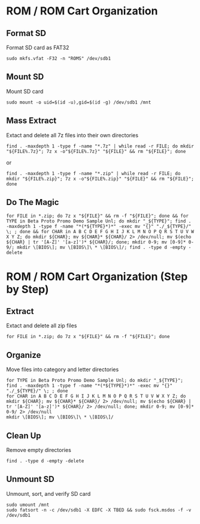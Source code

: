 # ROM / ROM Cart Organization

## Format SD
Format SD card as FAT32

    sudo mkfs.vfat -F32 -n "ROMS" /dev/sdb1

## Mount SD
Mount SD card

    sudo mount -o uid=$(id -u),gid=$(id -g) /dev/sdb1 /mnt

## Mass Extract
Extact and delete all 7z files into their own directories

    find . -maxdepth 1 -type f -name "*.7z" | while read -r FILE; do mkdir "${FILE%.7z}"; 7z x -o"${FILE%.7z}" "${FILE}" && rm "${FILE}"; done

or

    find . -maxdepth 1 -type f -name "*.zip" | while read -r FILE; do mkdir "${FILE%.zip}"; 7z x -o"${FILE%.zip}" "${FILE}" && rm "${FILE}"; done

## Do The Magic

    for FILE in *.zip; do 7z x "${FILE}" && rm -f "${FILE}"; done && for TYPE in Beta Proto Promo Demo Sample Unl; do mkdir "_${TYPE}"; find . -maxdepth 1 -type f -name "*(*${TYPE}*)*" -exec mv "{}" "./_${TYPE}/" \; ; done && for CHAR in A B C D E F G H I J K L M N O P Q R S T U V W X Y Z; do mkdir ${CHAR}; mv ${CHAR}* ${CHAR}/ 2> /dev/null; mv $(echo ${CHAR} | tr '[A-Z]' '[a-z]')* ${CHAR}/; done; mkdir 0-9; mv [0-9]* 0-9/; mkdir \[BIOS\]; mv \[BIOS\]\ * \[BIOS\]/; find . -type d -empty -delete

# ROM / ROM Cart Organization (Step by Step)

## Extract
Extact and delete all zip files

    for FILE in *.zip; do 7z x "${FILE}" && rm -f "${FILE}"; done

## Organize
Move files into category and letter directories

    for TYPE in Beta Proto Promo Demo Sample Unl; do mkdir "_${TYPE}"; find . -maxdepth 1 -type f -name "*(*${TYPE}*)*" -exec mv "{}" "./_${TYPE}/" \; ; done
    for CHAR in A B C D E F G H I J K L M N O P Q R S T U V W X Y Z; do mkdir ${CHAR}; mv ${CHAR}* ${CHAR}/ 2> /dev/null; mv $(echo ${CHAR} | tr '[A-Z]' '[a-z]')* ${CHAR}/ 2> /dev/null; done; mkdir 0-9; mv [0-9]* 0-9/ 2> /dev/null
    mkdir \[BIOS\]; mv \[BIOS\]\ * \[BIOS\]/

## Clean Up
Remove empty directories

    find . -type d -empty -delete

## Unmount SD
Unmount, sort, and verify SD card

    sudo umount /mnt
    sudo fatsort -n -c /dev/sdb1 -X EDFC -X TBED && sudo fsck.msdos -f -v /dev/sdb1
